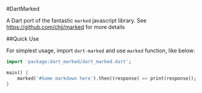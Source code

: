#DartMarked

A Dart port of the fantastic `marked` javascript library.
See https://github.com/chjj/marked for more details

##Quick Use

For simplest usage, import `dart-marked` and use `marked` function, like below:

```dart
import 'package:dart_marked/dart_marked.dart';

main() {
    marked('#Some markdown here').then((response) => print(response));
}
```
